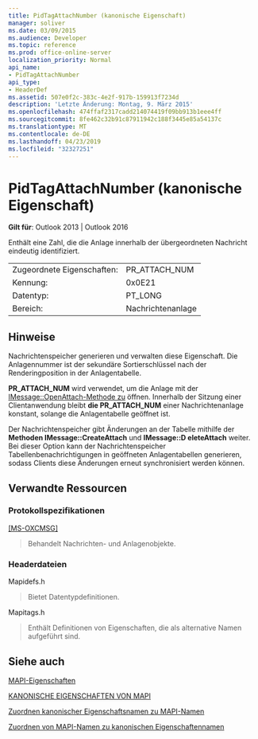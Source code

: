 ```yaml
---
title: PidTagAttachNumber (kanonische Eigenschaft)
manager: soliver
ms.date: 03/09/2015
ms.audience: Developer
ms.topic: reference
ms.prod: office-online-server
localization_priority: Normal
api_name:
- PidTagAttachNumber
api_type:
- HeaderDef
ms.assetid: 507e0f2c-383c-4e2f-917b-159913f7234d
description: 'Letzte Änderung: Montag, 9. März 2015'
ms.openlocfilehash: 474ffaf2317cadd214074419f09bb913b1eee4ff
ms.sourcegitcommit: 8fe462c32b91c87911942c188f3445e85a54137c
ms.translationtype: MT
ms.contentlocale: de-DE
ms.lasthandoff: 04/23/2019
ms.locfileid: "32327251"
---
```

# <a name="pidtagattachnumber-canonical-property"></a>PidTagAttachNumber (kanonische Eigenschaft)

  
  
**Gilt für**: Outlook 2013 | Outlook 2016 
  
Enthält eine Zahl, die die Anlage innerhalb der übergeordneten Nachricht eindeutig identifiziert. 
  
|||
|:-----|:-----|
|Zugeordnete Eigenschaften:  <br/> |PR_ATTACH_NUM  <br/> |
|Kennung:  <br/> |0x0E21  <br/> |
|Datentyp:  <br/> |PT_LONG  <br/> |
|Bereich:  <br/> |Nachrichtenanlage  <br/> |
   
## <a name="remarks"></a>Hinweise

Nachrichtenspeicher generieren und verwalten diese Eigenschaft. Die Anlagennummer ist der sekundäre Sortierschlüssel nach der Renderingposition in der Anlagentabelle. 
  
 **PR_ATTACH_NUM** wird verwendet, um die Anlage mit der [IMessage::OpenAttach-Methode zu](imessage-openattach.md) öffnen. Innerhalb der Sitzung einer Clientanwendung bleibt **die PR_ATTACH_NUM** einer Nachrichtenanlage konstant, solange die Anlagentabelle geöffnet ist. 
  
Der Nachrichtenspeicher gibt Änderungen an der Tabelle mithilfe der **Methoden IMessage::CreateAttach** und **IMessage::D eleteAttach** weiter. Bei dieser Option kann der Nachrichtenspeicher Tabellenbenachrichtigungen in geöffneten Anlagentabellen generieren, sodass Clients diese Änderungen erneut synchronisiert werden können. 
  
## <a name="related-resources"></a>Verwandte Ressourcen

### <a name="protocol-specifications"></a>Protokollspezifikationen

[[MS-OXCMSG]](https://msdn.microsoft.com/library/7fd7ec40-deec-4c06-9493-1bc06b349682%28Office.15%29.aspx)
  
> Behandelt Nachrichten- und Anlagenobjekte.
    
### <a name="header-files"></a>Headerdateien

Mapidefs.h
  
> Bietet Datentypdefinitionen.
    
Mapitags.h
  
> Enthält Definitionen von Eigenschaften, die als alternative Namen aufgeführt sind.
    
## <a name="see-also"></a>Siehe auch



[MAPI-Eigenschaften](mapi-properties.md)
  
[KANONISCHE EIGENSCHAFTEN VON MAPI](mapi-canonical-properties.md)
  
[Zuordnen kanonischer Eigenschaftsnamen zu MAPI-Namen](mapping-canonical-property-names-to-mapi-names.md)
  
[Zuordnen von MAPI-Namen zu kanonischen Eigenschaftennamen](mapping-mapi-names-to-canonical-property-names.md)

